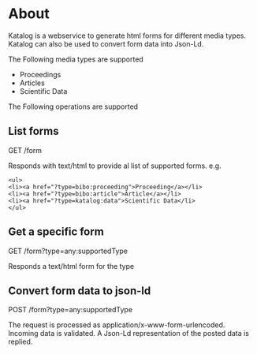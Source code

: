 # About
Katalog is a webservice to generate html forms for different media types. Katalog can also be used to convert form data into Json-Ld.

The Following media types are supported

* Proceedings
* Articles
* Scientific Data

The Following operations are supported

## List forms

GET /form

Responds with text/html to provide al list of supported forms. e.g.

	<ul>
	<li><a href="?type=bibo:proceeding">Proceeding</a></li>
	<li><a href="?type=bibo:article">Article</a></li>
	<li><a href="?type=katalog:data">Scientific Data</li>
	</ul>

## Get a specific form
GET /form?type=any:supportedType

Responds a text/html form for the type

## Convert form data to json-ld

POST /form?type=any:supportedType

The request is processed as application/x-www-form-urlencoded. Incoming data is validated. A Json-Ld representation of the posted data is replied.




